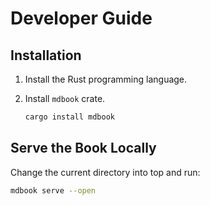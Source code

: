 # Developer Guide

## Installation

1. Install the Rust programming language.
2. Install `mdbook` crate.

   ```sh
   cargo install mdbook
   ```

## Serve the Book Locally

Change the current directory into top and run:

```sh
mdbook serve --open
```
